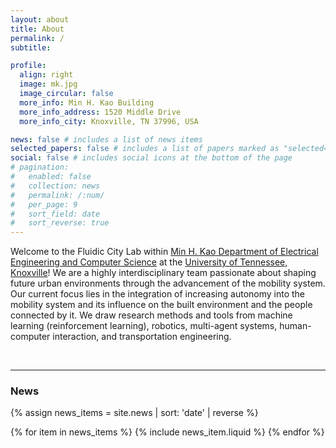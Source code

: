 ```yaml
---
layout: about
title: About
permalink: /
subtitle: 

profile:
  align: right
  image: mk.jpg
  image_circular: false 
  more_info: Min H. Kao Building
  more_info_address: 1520 Middle Drive
  more_info_city: Knoxville, TN 37996, USA

news: false # includes a list of news items
selected_papers: false # includes a list of papers marked as "selected={true}"
social: false # includes social icons at the bottom of the page
# pagination:
#   enabled: false
#   collection: news
#   permalink: /:num/
#   per_page: 9
#   sort_field: date
#   sort_reverse: true
---
```


Welcome to the Fluidic City Lab within [Min H. Kao Department of Electrical Engineering and Computer Science](https://www.eecs.utk.edu/) at the [University of Tennessee, Knoxville](https://www.utk.edu/)! We are a highly interdisciplinary team passionate about shaping future urban environments through the advancement of the mobility system. Our current focus lies in the integration of increasing autonomy into the mobility system and its influence on the built environment and the people connected by it. We draw research methods and tools from machine learning (reinforcement learning), robotics, multi-agent systems, human-computer interaction, and transportation engineering.

<br />
<hr />
<h3 class="utk-gray-changing">News</h3>

{% assign news_items = site.news | sort: 'date' | reverse %}

<div class="news">
  <div class="grid">
    {% for item in news_items %}
      {% include news_item.liquid %}
    {% endfor %}
  </div>
</div>


<style>
.pagination-links {
  display: flex;
  justify-content: center;
  align-items: center;
  margin-top: 20px;
}

.pagination-links a,
.pagination-links span,
.pagination-links em {
  padding: 5px 10px;
  margin: 0 5px;
  font-size: 18px;
  text-decoration: none;
  color: #000000;
  transition: color 0.3s;
}

.pagination-links a:hover {
  color: #2698ba;
}

.pagination-links em {
  font-weight: bold;
  color: #2698ba;
}

.pagination-links .prev,
.pagination-links .next {
  font-weight: bold;
}

@media (prefers-color-scheme: light) {
  .pagination-links a,
  .pagination-links span,
  .pagination-links em {
    color: #000000 !important;
  }
}

@media (prefers-color-scheme: dark) {
  .pagination-links a,
  .pagination-links span,
  .pagination-links em {
    color: #ccc;
  }

  .pagination-links a:hover {
    color: #2698ba;
  }

  .pagination-links em {
    color: #2698ba;
  }
}
</style>
